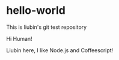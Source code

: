 # hello-world
This is liubin's git test repository

Hi Human!

Liubin here, I like Node.js and Coffeescript!
